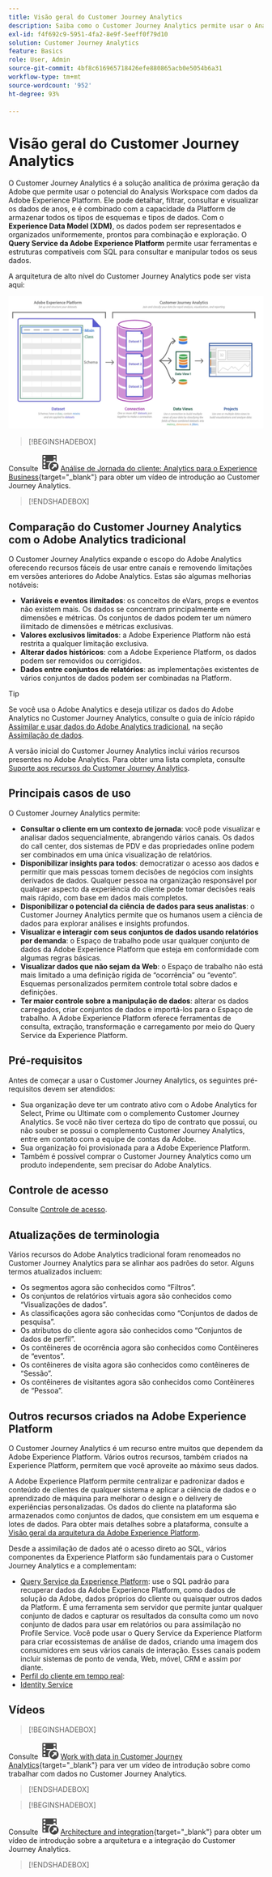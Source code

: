 ```yaml
---
title: Visão geral do Customer Journey Analytics
description: Saiba como o Customer Journey Analytics permite usar o Analysis Workspace com dados da Experience Platform.
exl-id: f4f692c9-5951-4fa2-8e9f-5eeff0f79d10
solution: Customer Journey Analytics
feature: Basics
role: User, Admin
source-git-commit: 4bf8c616965718426efe880865acb0e5054b6a31
workflow-type: tm+mt
source-wordcount: '952'
ht-degree: 93%

---
```


# Visão geral do Customer Journey Analytics

O Customer Journey Analytics é a solução analítica de próxima geração da Adobe que permite usar o potencial do Analysis Workspace com dados da Adobe Experience Platform. Ele pode detalhar, filtrar, consultar e visualizar os dados de anos, e é combinado com a capacidade da Platform de armazenar todos os tipos de esquemas e tipos de dados. Com o **Experience Data Model (XDM)**, os dados podem ser representados e organizados uniformemente, prontos para combinação e exploração. O **Query Service da Adobe Experience Platform** permite usar ferramentas e estruturas compatíveis com SQL para consultar e manipular todos os seus dados.

A arquitetura de alto nível do Customer Journey Analytics pode ser vista aqui:

![Arquitetura do Customer Journey Analytics explicada nesta seção](assets/cja-architecture.png)


>[!BEGINSHADEBOX]

Consulte ![VideoCheckedOut](/help/assets/icons/VideoCheckedOut.svg) [Análise de Jornada do cliente: Analytics para o Experience Business](https://video.tv.adobe.com/v/30090/?quality=12&learn=on){target="_blank"} para obter um vídeo de introdução ao Customer Journey Analytics.

>[!ENDSHADEBOX]


## Comparação do Customer Journey Analytics com o Adobe Analytics tradicional

O Customer Journey Analytics expande o escopo do Adobe Analytics oferecendo recursos fáceis de usar entre canais e removendo limitações em versões anteriores do Adobe Analytics. Estas são algumas melhorias notáveis:

* **Variáveis e eventos ilimitados**: os conceitos de eVars, props e eventos não existem mais. Os dados se concentram principalmente em dimensões e métricas. Os conjuntos de dados podem ter um número ilimitado de dimensões e métricas exclusivas.
* **Valores exclusivos limitados**: a Adobe Experience Platform não está restrita a qualquer limitação exclusiva.
* **Alterar dados históricos**: com a Adobe Experience Platform, os dados podem ser removidos ou corrigidos.
* **Dados entre conjuntos de relatórios**: as implementações existentes de vários conjuntos de dados podem ser combinadas na Platform.

>[!TIP]
>
>Se você usa o Adobe Analytics e deseja utilizar os dados do Adobe Analytics no Customer Journey Analytics, consulte o guia de início rápido [Assimilar e usar dados do Adobe Analytics tradicional](../data-ingestion/analytics.md), na seção [Assimilação de dados](../data-ingestion/data-ingestion.md).

A versão inicial do Customer Journey Analytics inclui vários recursos presentes no Adobe Analytics. Para obter uma lista completa, consulte [Suporte aos recursos do Customer Journey Analytics](/help/getting-started/aa-vs-cja/cja-aa.md).

## Principais casos de uso

O Customer Journey Analytics permite:

* **Consultar o cliente em um contexto de jornada**: você pode visualizar e analisar dados sequencialmente, abrangendo vários canais. Os dados do call center, dos sistemas de PDV e das propriedades online podem ser combinados em uma única visualização de relatórios.
* **Disponibilizar insights para todos**: democratizar o acesso aos dados e permitir que mais pessoas tomem decisões de negócios com insights derivados de dados. Qualquer pessoa na organização responsável por qualquer aspecto da experiência do cliente pode tomar decisões reais mais rápido, com base em dados mais completos.
* **Disponibilizar o potencial da ciência de dados para seus analistas**: o Customer Journey Analytics permite que os humanos usem a ciência de dados para explorar análises e insights profundos.
* **Visualizar e interagir com seus conjuntos de dados usando relatórios por demanda**: o Espaço de trabalho pode usar qualquer conjunto de dados da Adobe Experience Platform que esteja em conformidade com algumas regras básicas.
* **Visualizar dados que não sejam da Web**: o Espaço de trabalho não está mais limitado a uma definição rígida de “ocorrência” ou “evento”. Esquemas personalizados permitem controle total sobre dados e definições.
* **Ter maior controle sobre a manipulação de dados**: alterar os dados carregados, criar conjuntos de dados e importá-los para o Espaço de trabalho. A Adobe Experience Platform oferece ferramentas de consulta, extração, transformação e carregamento por meio do Query Service da Experience Platform.

## Pré-requisitos

Antes de começar a usar o Customer Journey Analytics, os seguintes pré-requisitos devem ser atendidos:

* Sua organização deve ter um contrato ativo com o Adobe Analytics for Select, Prime ou Ultimate com o complemento Customer Journey Analytics. Se você não tiver certeza do tipo de contrato que possui, ou não souber se possui o complemento Customer Journey Analytics, entre em contato com a equipe de contas da Adobe.
* Sua organização foi provisionada para a Adobe Experience Platform.
* Também é possível comprar o Customer Journey Analytics como um produto independente, sem precisar do Adobe Analytics.

## Controle de acesso

Consulte [Controle de acesso](/help/technotes/access-control.md).

## Atualizações de terminologia

Vários recursos do Adobe Analytics tradicional foram renomeados no Customer Journey Analytics para se alinhar aos padrões do setor. Alguns termos atualizados incluem:

* Os segmentos agora são conhecidos como “Filtros”.
* Os conjuntos de relatórios virtuais agora são conhecidos como “Visualizações de dados”.
* As classificações agora são conhecidas como “Conjuntos de dados de pesquisa”.
* Os atributos do cliente agora são conhecidos como “Conjuntos de dados de perfil”.
* Os contêineres de ocorrência agora são conhecidos como Contêineres de “eventos”.
* Os contêineres de visita agora são conhecidos como contêineres de “Sessão”.
* Os contêineres de visitantes agora são conhecidos como Contêineres de “Pessoa”.

## Outros recursos criados na Adobe Experience Platform

O Customer Journey Analytics é um recurso entre muitos que dependem da Adobe Experience Platform. Vários outros recursos, também criados na Experience Platform, permitem que você aproveite ao máximo seus dados.

A Adobe Experience Platform permite centralizar e padronizar dados e conteúdo de clientes de qualquer sistema e aplicar a ciência de dados e o aprendizado de máquina para melhorar o design e o delivery de experiências personalizadas. Os dados do cliente na plataforma são armazenados como conjuntos de dados, que consistem em um esquema e lotes de dados. Para obter mais detalhes sobre a plataforma, consulte a [Visão geral da arquitetura da Adobe Experience Platform](https://experienceleague.adobe.com/docs/platform-learn/tutorials/intro-to-platform/basic-architecture.html?lang=pt-BR).

Desde a assimilação de dados até o acesso direto ao SQL, vários componentes da Experience Platform são fundamentais para o Customer Journey Analytics e a complementam:

* [Query Service da Experience Platform](https://experienceleague.adobe.com/docs/experience-platform/query/home.html?lang=pt-BR): use o SQL padrão para recuperar dados da Adobe Experience Platform, como dados de solução da Adobe, dados próprios do cliente ou quaisquer outros dados da Platform. É uma ferramenta sem servidor que permite juntar qualquer conjunto de dados e capturar os resultados da consulta como um novo conjunto de dados para usar em relatórios ou para assimilação no Profile Service. Você pode usar o Query Service da Experience Platform para criar ecossistemas de análise de dados, criando uma imagem dos consumidores em seus vários canais de interação. Esses canais podem incluir sistemas de ponto de venda, Web, móvel, CRM e assim por diante.
* [Perfil do cliente em tempo real](https://experienceleague.adobe.com/docs/experience-platform/profile/home.html?lang=pt-BR):
* [Identity Service](https://experienceleague.adobe.com/docs/experience-platform/identity/home.html?lang=pt-BR)

## Vídeos


>[!BEGINSHADEBOX]

Consulte ![VideoCheckedOut](/help/assets/icons/VideoCheckedOut.svg) [Work with data in Customer Journey Analytics](https://video.tv.adobe.com/v/32112/?quality=12&learn=on){target="_blank"} para ver um vídeo de introdução sobre como trabalhar com dados no Customer Journey Analytics.

>[!ENDSHADEBOX]

>[!BEGINSHADEBOX]

Consulte ![VideoCheckedOut](/help/assets/icons/VideoCheckedOut.svg) [Architecture and integration](https://video.tv.adobe.com/v/32483/?quality=12&learn=on){target="_blank"} para obter um vídeo de introdução sobre a arquitetura e a integração do Customer Journey Analytics.

>[!ENDSHADEBOX]


